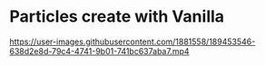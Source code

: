 # Particles create with Vanilla

https://user-images.githubusercontent.com/1881558/189453546-638d2e8d-79c4-4741-9b01-741bc637aba7.mp4
